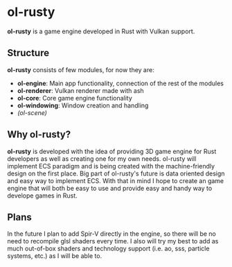 # ol-rusty
**ol-rusty** is a game engine developed in Rust with Vulkan support.

## Structure
**ol-rusty** consists of few modules, for now they are:
  - **ol-engine**: Main app functionality, connection of the rest of the modules
  - **ol-renderer**: Vulkan renderer made with ash
  - **ol-core**: Core game engine functionality
  - **ol-windowing**: Window creation and handling
  - *(ol-scene)*

## Why ol-rusty?
**ol-rusty** is developed with the idea of providing 3D game engine for Rust developers as well as creating one for my own needs.
ol-rusty will implement ECS paradigm and is being created with the machine-friendly design on the first place.
Big part of ol-rusty's future is data oriented design and easy way to implement ECS. With that in mind I hope to
create an game engine that will both be easy to use and provide easy and handy way to develope games in Rust.

## Plans
In the future I plan to add Spir-V directly in the engine, so there will be no need to recompile glsl shaders every time.
I also will try my best to add as much out-of-box shaders and technology support (i.e. ao, sss, particle systems, etc.) as I will be able to.
